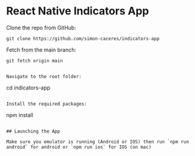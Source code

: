 # React Native Indicators App

Clone the repo from GitHub:

```
git clone https://github.com/simon-caceres/indicators-app
```

Fetch from the main branch:

```
git fetch origin main

```

```

Navigate to the root folder:

```
cd indicators-app
```

Install the required packages:

```
npm install
```

## Launching the App

Make sure you emulator is running (Android or IOS) then run `npm run android` for android or `npm run ios` for IOS (on mac)

